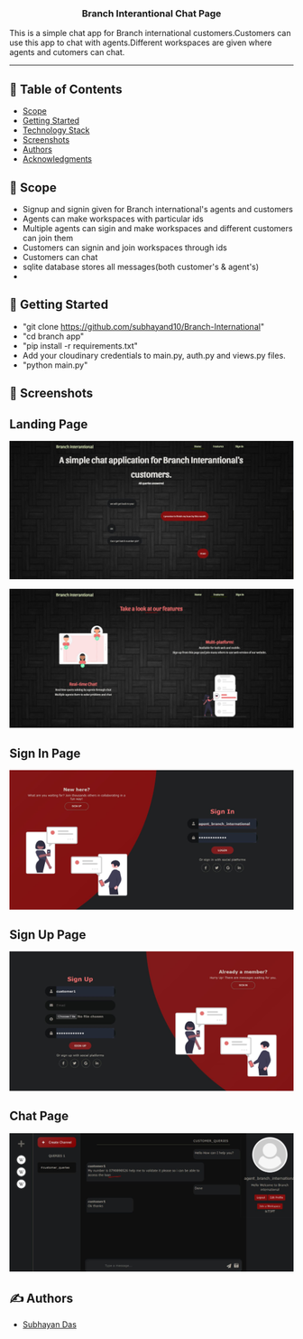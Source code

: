 <p align="center">
  <a href="" rel="noopener">
 <!--<img width="80" alt="readme" src="https://www.vhv.rs/dpng/d/219-2192268_samsung-bada-games-free-download-for-wave-chat.png">-->
</a>
</p>

<h3 align="center"> Branch Interantional Chat Page
    <br> 
</h3>


<p>This is a simple chat app for Branch international customers.Customers can use this app to chat with agents.Different workspaces are given where agents and cutomers can chat.</p>

---

## 📝 Table of Contents

- [Scope](#scope)
- [Getting Started](#getting_started)
- [Technology Stack](#tech_stack)
- [Screenshots](#screenshots)
- [Authors](#authors)
- [Acknowledgments](#acknowledgments)


## 🚀 Scope <a name = "scope"></a>
- Signup and signin given for Branch international's agents and customers
- Agents can make workspaces with particular ids
- Multiple agents can sigin and make workspaces and different customers can join them
- Customers can signin and join workspaces through ids
- Customers can chat
- sqlite database stores all messages(both customer's & agent's)
- 


## 🏁 Getting Started <a name = "getting_started"></a>

- "git clone https://github.com/subhayand10/Branch-International"
- "cd branch app" 
- "pip install -r requirements.txt"
- Add your cloudinary credentials to main.py, auth.py and views.py files.
- "python main.py" 






## 🤳 Screenshots <a name = "screenshots"></a>


## Landing Page

![ss1](https://github.com/subhayand10/Branch-International/blob/master/screenshots/landing1.JPG)

![ss2](https://github.com/subhayand10/Branch-International/blob/master/screenshots/landing2.JPG)

## Sign In Page

![ss3](https://github.com/subhayand10/Branch-International/blob/master/screenshots/signin.JPG)

## Sign Up Page

![ss4](https://github.com/subhayand10/Branch-International/blob/master/screenshots/signup.JPG)

## Chat Page

![ss5](https://github.com/subhayand10/Branch-International/blob/master/screenshots/chatmainpage.JPG) 


## ✍️ Authors <a name = "authors"></a>

- [Subhayan Das](https://github.com/subhayand10)




